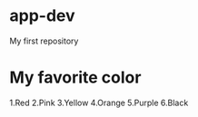 # app-dev
My first repository



# My favorite color 

1.Red
2.Pink
3.Yellow
4.Orange
5.Purple
6.Black
